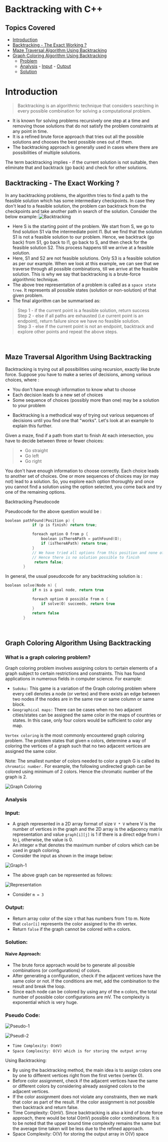 # Backtracking with C++

## Topics Covered
- [Introduction](#introduction)
- [Backtracking - The Exact Working ?](#backtracking---the-exact-working-)
- [Maze Traversal Algorithm Using Backtracking](#maze-traversal-algorithm-using-backtracking)
- [Graph Coloring Algorithm Using Backtracking](#graph-coloring-algorithm-using-backtracking)
    - [Problem](#what-is-a-graph-coloring-problem)
    - [Analysis](#analysis)
            - [Input](#input)
            - [Output](#output)
    - [Solution](#solution)

# Introduction
> Backtracking is an algorithmic technique that considers searching in every possible combination for solving a computational problem.

-   It is known for solving problems recursively one step at a time and removing those solutions that do not satisfy the problem constraints at any point in time.
-   It is a refined brute force approach that tries out all the possible solutions and chooses the best possible ones out of them.
-   The backtracking approach is generally used in cases where there are possibilities of multiple solutions.

The term backtracking implies - if the current solution is not suitable, then eliminate that and backtrack (go back) and check for other solutions.
<br>

## Backtracking - The Exact Working ?

In any backtracking problems, the algorithm tries to find a path to the feasible solution which has some intermediary checkpoints. In case they don't lead to a 
feasible solution, the problem can backtrack from the checkpoints and take another path in search of the solution. Consider the below example:
![Backtracking](https://user-images.githubusercontent.com/72455881/135705712-17aca29d-2019-4672-9ce5-ab98a0d93c87.png)
<br>

-   Here S is the starting point of the problem. We start from S, we go to find solution S1 via the intermediate point I1. But we find that the solution S1 is not a 
    feasible solution to our problem. Hence, we backtrack (go back) from S1, go back to I1, go back to S, and then check for the feasible solution S2. 
    This process happens till we arrive at a feasible solution.
-   Here, S1 and S2 are not feasible solutions. Only S3 is a feasible solution as per our example. When we look at this example, we can see that we traverse through 
    all possible combinations, till we arrive at the feasible solution. This is why we say that backtracking is a brute-force algorithmic technique.
-   The above tree representation of a problem is called as a `space state tree`. It represents all possible states (solution or non-solution) of that given problem.
-   The final algorithm can be summarised as:
   > Step 1 - if the current point is a feasible solution, return success <br>
   > Step 2 - else if all paths are exhausted (i.e current point is an endpoint), return failure since we have no feasible solution. <br>
   > Step 3 - else if the current point is not an endpoint, backtrack and explore other points and repeat the above steps. <br>
<br>

## Maze Traversal Algorithm Using Backtracking
Backtracking is trying out all possibilities using recursion, exactly like brute force.
Suppose you have to make a series of decisions, among various choices, where :

  * You don't have enough information to know what to choose
  * Each decision leads to a new set of choices
  * Some sequence of choices (possibly more than one) may be a solution to your problem

- Backtracking is a methodical way of trying out various sequences of decisions until you find one that "works".
  Let's look at an example to explain this further.

Given a maze, find if a path from start to finish
At each intersection, you have to decide between three or fewer choices:

> * Go straight
> * Go left
> * Go right

You don't have enough information to choose correctly. Each choice leads to another set of choices. One or more sequences of choices may (or may not) lead to a solution.
So, you explore each option thoroughly and once you cannot find a solution using the option selected, you come back and try one of the remaining options.

  Backtracking Pseudocode

  Pseudocode for the above question would be :
  ```cpp
  boolean pathFound(Position p) {
              if (p is finish) return true;

              foreach option O from p {
                  boolean isThereAPath = pathFound(O);
                  if (isThereAPath) return true; 
              }
              // We have tried all options from this position and none of the options lead to finish.
              // Hence there is no solution possible to finish
               return false;
          }
  ```
  
  In general, the usual pseudocode for any backtracking solution is :
  ```cpp
  boolean solve(Node n) {
              if n is a goal node, return true

              foreach option O possible from n {
                  if solve(O) succeeds, return true
              }
              return false
          }
  ```
 <br>
 
## Graph Coloring Algorithm Using Backtracking
  ### What is a graph coloring problem?
  Graph coloring problem involves assigning colors to certain elements of a graph subject to certain restrictions and constraints. This has found applications in numerous fields in computer science. For example:

  -   `Sudoku:` This game is a variation of the Graph coloring problem where every cell denotes a node (or vertex) and there exists an edge between two nodes if the nodes are in the same row or same column or same block.
  -   `Geographical maps:` There can be cases when no two adjacent cities/states can be assigned the same color in the maps of countries or states. In this case, only four colors would be sufficient to color any map.

  `Vertex coloring` is the most commonly encountered graph coloring problem. The problem states that given `m` colors, determine a way of coloring the vertices of a graph such that no two adjacent vertices are assigned the same color.

  Note: The smallest number of colors needed to color a graph G is called its `chromatic number.`
  For example, the following undirected graph can be colored using minimum of 2 colors.
  Hence the chromatic number of the graph is 2.

   ![Graph Coloring](https://user-images.githubusercontent.com/72455881/135705837-f755a1a7-e2cc-48af-811d-434c69b61f20.png)
  ### Analysis

  ### Input:
  -   A graph represented in a 2D array format of size `V * V` where V is the number of vertices in the graph and the 2D array is the adjacency matrix representation and value `graph[i][j]` is 1 if there is a direct edge from i to j, otherwise, the value is 0.
  -   An integer `m` that denotes the maximum number of colors which can be used in graph coloring.
  -   Consider the input as shown in the image below:

![Graph-1](https://user-images.githubusercontent.com/72455881/135705924-4c4e8829-b7d6-4b49-bb48-46fceb9457b6.png)

  -   The above graph can be represented as follows:

  ![Representation](https://user-images.githubusercontent.com/72455881/135705933-651155a4-a00e-4c47-bba3-f1e8ab94243c.png)

  -   Consider `m = 3`

  ### Output:
  -   Return array color of the size `V` that has numbers from 1 to m. Note that `color[i]` represents the color assigned to the ith vertex.
  -   Return `false` if the graph cannot be colored with `m` colors.

### Solution:

#### Naive Approach:

-   The brute force approach would be to generate all possible combinations (or configurations) of colors.
-   After generating a configuration, check if the adjacent vertices have the same color or not. If the conditions are met, add the combination to the result and break the loop.
-   Since each node can be colored by using any of the `m` colors, the total number of possible color configurations are mV. The complexity is exponential which is very huge.

### Pseudo Code:

![Pseudo-1](https://user-images.githubusercontent.com/72455881/135705979-b9ccd043-6bf5-4cf0-b06f-527ab1899c0f.png)

![Pseudi-2](https://user-images.githubusercontent.com/72455881/135705982-ea3fa1e1-9f7f-4102-8507-4a81b6beb05f.png)

-   `Time Complexity: O(mV)`
-   `Space Complexity: O(V) which is for storing the output array`

Using Backtracking:

-   By using the backtracking method, the main idea is to assign colors one by one to different vertices right from the first vertex (vertex 0).
-   Before color assignment, check if the adjacent vertices have the same or different colors by considering already assigned colors to the adjacent vertices.
-   If the color assignment does not violate any constraints, then we mark that color as part of the result. If the color assignment is not possible then backtrack and return false.
-   Time Complexity: O(mV). Since backtracking is also a kind of brute force approach, there would be total O(mV) possible color combinations. It is to be noted that the upper bound time complexity remains the same but the average time taken will be less due to the refined approach.
-   Space Complexity: O(V) for storing the output array in O(V) space

